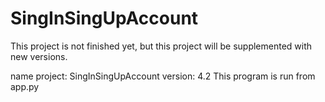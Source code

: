 # SingInSingUpAccount
This project is not finished yet, but this project will be supplemented with new versions.

name project: SingInSingUpAccount
version: 4.2
This program is run from app.py
